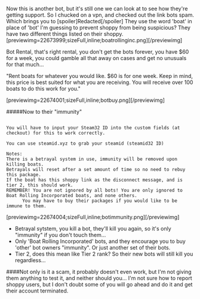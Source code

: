 Now this is another bot, but it's still one we can look at to see how they're getting support. So I chucked on a vpn, and checked out the link bots spam. Which brings you to [spoiler]Redacted[/spoiler] They use the word 'boat' in place of 'bot' I'm guessing to prevent shoppy from being suspicious? 
They have two different things listed on their shoppy.
[previewimg=22673999;sizeFull,inline;boatrollinginc.png][/previewimg]


Bot Rental, that's right rental, you don't get the bots forever, you have $60 for a week, you could gamble all that away on cases and get no unusuals for that much...

"Rent boats for whatever you would like. $60 is for one week. Keep in mind, this price is best suited for what you are receiving. You will receive over 100 boats to do this work for you."

[previewimg=22674001;sizeFull,inline;botbuy.png][/previewimg]


#####Now to their "immunity"
```That's right, permanent.

You will have to input your Steam32 ID into the custom fields (at checkout) for this to work correctly.

You can use steamid.xyz to grab your steamid (steamid32 ID)

Notes:
There is a betrayal system in use, immunity will be removed upon killing boats.
Betrayals will reset after a set amount of time so no need to rebuy this package.
If the boat has this shoppy link as the disconnect message, and is tier 2, this should work.
REMEMBER! You are not ignored by all bots! You are only ignored to Boat Rolling Incorporated boats, and none others.
      You may have to buy their packages if you would like to be immune to them.
```
[previewimg=22674004;sizeFull,inline;botimmunity.png][/previewimg]


* Betrayal sytstem, you kill a bot, they'll kill you again, so it's only "immunity" if you don't touch them...
* Only 'Boat Rolling Incorporated' bots, and they encourage you to buy 'other' bot owners "immunity". Or just another set of their bots.
* Tier 2, does this mean like Tier 2 rank? So their new bots will still kill you regardless...

####Not only is it a scam, it probably doesn't even work, but I'm not giving them anything to test it, and neither should you... I'm not sure how to report shoppy users, but I don't doubt some of you will go ahead and do it and get their account terminated.

